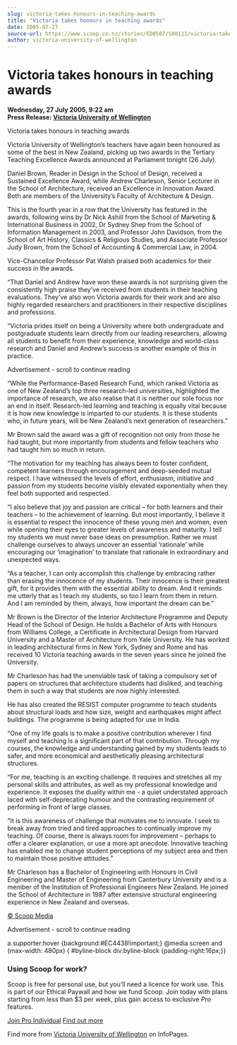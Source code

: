```yaml
---
slug: victoria-takes-honours-in-teaching-awards
title: "Victoria takes honours in teaching awards"
date: 2005-07-27
source-url: https://www.scoop.co.nz/stories/ED0507/S00111/victoria-takes-honours-in-teaching-awards.htm
author: victoria-university-of-wellington
---
```

Victoria takes honours in teaching awards
=========================================

**Wednesday, 27 July 2005, 9:22 am**  
**Press Release: [Victoria University of Wellington](https://info.scoop.co.nz/Victoria_University_of_Wellington)**

  
Victoria takes honours in teaching awards

Victoria University of Wellington’s teachers have again been honoured as some of the best in New Zealand, picking up two awards in the Tertiary Teaching Excellence Awards announced at Parliament tonight (26 July).

Daniel Brown, Reader in Design in the School of Design, received a Sustained Excellence Award, while Andrew Charleson, Senior Lecturer in the School of Architecture, received an Excellence in Innovation Award. Both are members of the University’s Faculty of Architecture & Design.

This is the fourth year in a row that the University has featured in the awards, following wins by Dr Nick Ashill from the School of Marketing & International Business in 2002, Dr Sydney Shep from the School of Information Management in 2003, and Professor John Davidson, from the School of Art History, Classics & Religious Studies, and Associate Professor Judy Brown, from the School of Accounting & Commercial Law, in 2004.

Vice-Chancellor Professor Pat Walsh praised both academics for their success in the awards.

“That Daniel and Andrew have won these awards is not surprising given the consistently high praise they’ve received from students in their teaching evaluations. They’ve also won Victoria awards for their work and are also highly regarded researchers and practitioners in their respective disciplines and professions.

“Victoria prides itself on being a University where both undergraduate and postgraduate students learn directly from our leading researchers, allowing all students to benefit from their experience, knowledge and world-class research and Daniel and Andrew’s success is another example of this in practice.

Advertisement - scroll to continue reading





“While the Performance-Based Research Fund, which ranked Victoria as one of New Zealand’s top three research-led universities, highlighted the importance of research, we also realise that it is neither our sole focus nor an end in itself. Research-led learning and teaching is equally vital because it is how new knowledge is imparted to our students. It is these students who, in future years, will be New Zealand’s next generation of researchers.”

Mr Brown said the award was a gift of recognition not only from those he had taught, but more importantly from students and fellow teachers who had taught him so much in return.

“The motivation for my teaching has always been to foster confident, competent learners through encouragement and deep-seeded mutual respect. I have witnessed the levels of effort, enthusiasm, initiative and passion from my students become visibly elevated exponentially when they feel both supported and respected.

“I also believe that joy and passion are critical – for both learners and their teachers – to the achievement of learning. But most importantly, I believe it is essential to respect the innocence of these young men and women, even while opening their eyes to greater levels of awareness and maturity. I tell my students we must never base ideas on presumption. Rather we must challenge ourselves to always uncover an essential ‘rationale’ while encouraging our ‘imagination’ to translate that rationale in extraordinary and unexpected ways.

“As a teacher, I can only accomplish this challenge by embracing rather than erasing the innocence of my students. Their innocence is their greatest gift, for it provides them with the essential ability to dream. And it reminds me utterly that as I teach my students, so too I learn from them in return. And I am reminded by them, always, how important the dream can be.”

Mr Brown is the Director of the Interior Architecture Programme and Deputy Head of the School of Design. He holds a Bachelor of Arts with Honours from Williams College, a Certificate in Architectural Design from Harvard University and a Master of Architecture from Yale University. He has worked in leading architectural firms in New York, Sydney and Rome and has received 10 Victoria teaching awards in the seven years since he joined the University.

Mr Charleson has had the unenviable task of taking a compulsory set of papers on structures that architecture students had disliked, and teaching them in such a way that students are now highly interested.

He has also created the RESIST computer programme to teach students about structural loads and how size, weight and earthquakes might affect buildings. The programme is being adapted for use in India.

“One of my life goals is to make a positive contribution wherever I find myself and teaching is a significant part of that contribution. Through my courses, the knowledge and understanding gained by my students leads to safer, and more economical and aesthetically pleasing architectural structures.

“For me, teaching is an exciting challenge. It requires and stretches all my personal skills and attributes, as well as my professional knowledge and experience. It exposes the duality within me - a quiet understated approach laced with self-deprecating humour and the contrasting requirement of performing in front of large classes.

“It is this awareness of challenge that motivates me to innovate. I seek to break away from tried and tired approaches to continually improve my teaching. Of course, there is always room for improvement – perhaps to offer a clearer explanation, or use a more apt anecdote. Innovative teaching has enabled me to change student perceptions of my subject area and then to maintain those positive attitudes.”

Mr Charleson has a Bachelor of Engineering with Honours in Civil Engineering and Master of Engineering from Canterbury University and is a member of the Institution of Professional Engineers New Zealand. He joined the School of Architecture in 1987 after extensive structural engineering experience in New Zealand and overseas.

[© Scoop Media](http://www.scoop.co.nz/about/terms.html)  

Advertisement - scroll to continue reading



a.supporter:hover {background:#EC4438!important;} @media screen and (max-width: 480px) { #byline-block div.byline-block {padding-right:16px;}}

### Using Scoop for work?

Scoop is free for personal use, but you’ll need a licence for work use. This is part of our Ethical Paywall and how we fund Scoop. Join today with plans starting from less than $3 per week, plus gain access to exclusive _Pro_ features.  
  
[Join Pro Individual](https://pro.scoop.co.nz/Individual/?from=ProIn24) [Find out more](https://pro.scoop.co.nz/using-scoop-for-work/?from=ProIn24)

Find more from [Victoria University of Wellington](https://info.scoop.co.nz/Victoria_University_of_Wellington) on InfoPages.